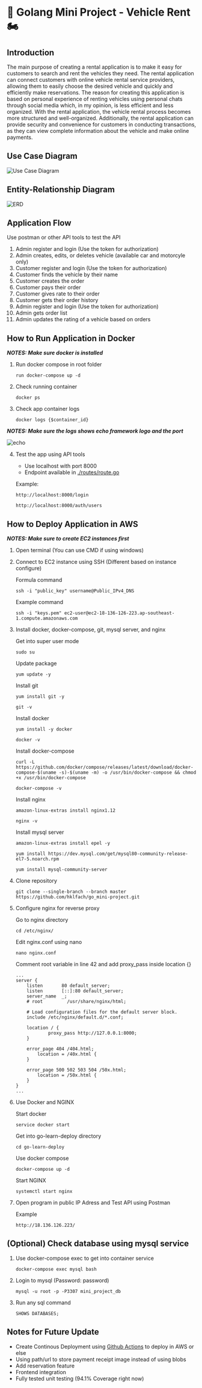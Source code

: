 # :car: Golang Mini Project - Vehicle Rent :motorcycle:

## Introduction

The main purpose of creating a rental application is to make it easy for customers to search and rent the vehicles they need. The rental application can connect customers with online vehicle rental service providers, allowing them to easily choose the desired vehicle and quickly and efficiently make reservations. The reason for creating this application is based on personal experience of renting vehicles using personal chats through social media which, in my opinion, is less efficient and less organized. With the rental application, the vehicle rental process becomes more structured and well-organized. Additionally, the rental application can provide security and convenience for customers in conducting transactions, as they can view complete information about the vehicle and make online payments.

## Use Case Diagram

![Use Case Diagram](https://github.com/hklfach/go_mini-project/blob/master/docs/usecase.jpg?raw=true)

## Entity-Relationship Diagram

![ERD](https://github.com/hklfach/go_mini-project/blob/master/docs/erd.jpg?raw=true)

## Application Flow 

Use postman or other API tools to test the API
1. Admin register and login (Use the token for authorization)
2. Admin creates, edits, or deletes vehicle (available car and motorcyle only)
3. Customer register and login (Use the token for authorization)
4. Customer finds the vehicle by their name
5. Customer creates the order
6. Customer pays their order
7. Customer gives rate to their order
8. Customer gets their order history
9. Admin register and login (Use the token for authorization)
10. Admin gets order list
11. Admin updates the rating of a vehicle based on orders

## How to Run Application in Docker

***NOTES: Make sure docker is installed***

1. Run docker compose in root folder
    ```
    run docker-compose up -d
    ```

2. Check running container
    ```
    docker ps
    ```

3. Check app container logs
    ```
    docker logs {$container_id}
    ```

***NOTES: Make sure the logs shows echo framework logo and the port***

![echo](https://github.com/hklfach/go_mini-project/blob/master/docs/echo.jpg?raw=true)

4. Test the app using API tools
    - Use localhost with port 8000
    - Endpoint available in [./routes/route.go](https://github.com/hklfach/go_mini-project/blob/master/routes/routes.go)
    
    Example:
    ```
    http://localhost:8000/login
    ```
    ```
    http://localhost:8000/auth/users
    ```

## How to Deploy Application in AWS

***NOTES: Make sure to create EC2 instances first***

1. Open terminal (You can use CMD if using windows)

2. Connect to EC2 instance using SSH (Different based on instance configure)

    Formula command
    ```
    ssh -i "public_key" username@Public_IPv4_DNS
    ```

    Example command
    ```
    ssh -i "keys.pem" ec2-user@ec2-18-136-126-223.ap-southeast-1.compute.amazonaws.com
    ```

3. Install docker, docker-compose, git, mysql server, and nginx

    Get into super user mode
    ```
    sudo su
    ```

    Update package
    ```
    yum update -y
    ```

    Install git
    ```
    yum install git -y
    ```
    ```
    git -v
    ```

    Install docker
    ```
    yum install -y docker
    ```
    ```
    docker -v
    ```

    Install docker-compose
    ```
    curl -L https://github.com/docker/compose/releases/latest/download/docker-compose-$(uname -s)-$(uname -m) -o /usr/bin/docker-compose && chmod +x /usr/bin/docker-compose
    ```
    ```
    docker-compose -v
    ```

    Install nginx
    ```
    amazon-linux-extras install nginx1.12
    ```
    ```
    nginx -v
    ```

    Install mysql server
    ```
    amazon-linux-extras install epel -y 
    ```
    ```
    yum install https://dev.mysql.com/get/mysql80-community-release-el7-5.noarch.rpm 
    ```
    ```
    yum install mysql-community-server
    ```

4. Clone repository
    ```
    git clone --single-branch --branch master https://github.com/hklfach/go_mini-project.git
    ```

5. Configure nginx for reverse proxy


    Go to nginx directory
    ```
    cd /etc/nginx/
    ```

    Edit nginx.conf using nano
    ```
    nano nginx.conf
    ```

    Comment root variable in line 42 and add proxy_pass inside location {}
    ```
    ...
    server {
        listen       80 default_server;
        listen       [::]:80 default_server;
        server_name  _;
        # root         /usr/share/nginx/html;

        # Load configuration files for the default server block.
        include /etc/nginx/default.d/*.conf;

        location / {
                proxy_pass http://127.0.0.1:8000;
        }

        error_page 404 /404.html;
            location = /40x.html {
        }

        error_page 500 502 503 504 /50x.html;
            location = /50x.html {
        }
    }
    ...
    ```

6. Use Docker and NGINX

    Start docker
    ```
    service docker start
    ```

    Get into go-learn-deploy directory
    ```
    cd go-learn-deploy
    ```

    Use docker compose
    ```
    docker-compose up -d
    ```

    Start NGINX
    ```
    systemctl start nginx
    ```

7. Open program in public IP Adress and Test API using Postman

    Example
    ```
    http://18.136.126.223/
    ```
## (Optional) Check database using mysql service
    
1. Use docker-compose exec to get into container service
    ```
    docker-compose exec mysql bash
    ```

2. Login to mysql (Password: password)
    ```
    mysql -u root -p -P3307 mini_project_db
    ```

3. Run any sql command
    ```
    SHOWS DATABASES;
    ```

## Notes for Future Update

- Create Continous Deployment using [Github Actions](https://docs.github.com/en/actions) to deploy in AWS or else
- Using path/url to store payment receipt image instead of using blobs
- Add reservation feature
- Frontend integration
- Fully tested unit testing (94.1% Coverage right now)

